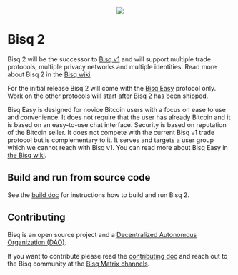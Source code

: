 <p align="center">
  <a href="https://bisq.network">
    <img src="https://bisq.network/images/bisq-logo.svg"/>
  </a>
</p>

<h3 align="center">

# Bisq 2

Bisq 2 will be the successor to [Bisq v1](https://github.com/bisq-network/bisq) and will support multiple trade
protocols, multiple privacy networks and multiple identities. Read more about Bisq 2 in
the [Bisq wiki](https://bisq.wiki/Bisq_2)

For the initial release Bisq 2 will come with the [Bisq Easy](https://bisq.wiki/Bisq_Easy) protocol only. Work on the
other protocols will start after Bisq 2 has been shipped.

Bisq Easy is designed for novice Bitcoin users with a focus on ease to use and convenience. It does not require that the
user has already Bitcoin and it is based on an easy-to-use chat interface. Security is based on reputation of the
Bitcoin seller. It does not compete with the current Bisq v1 trade protocol but is complementary to it. It serves and
targets a user group which we cannot reach with Bisq v1. You can read more about Bisq Easy
in [the Bisq wiki](https://bisq.wiki/Bisq_Easy).

## Build and run from source code

See the [build doc](./docs/dev/build.md) for instructions how to build and run Bisq 2.

## Contributing

Bisq is an open source project and a [Decentralized Autonomous Organization (DAO)](https://bisq.network/dao/).

If you want to contribute please read the [contributing doc](./docs/dev/contributing.md) and reach out to the Bisq
community at the [Bisq Matrix channels](https://matrix.to/#/#bisq.v2.dev:bitcoin.kyoto).


